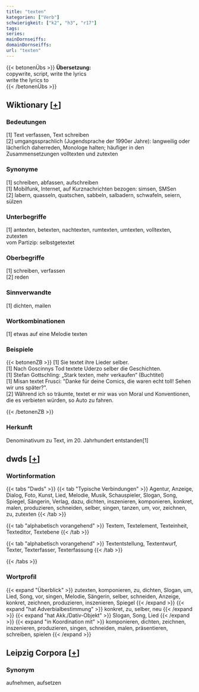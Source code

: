 ```yaml
---
title: "texten"
kategorien: ["Verb"]
schwierigkeit: ["k2", "h3", "r17"]
tags:
series:
mainDornseiffs:
domainDornseiffs:
url: "texten"
---
```


{{< betonenÜbs >}}
**Übersetzung:**  
copywrite, script, write the lyrics  
write the lyrics  to  
{{< /betonenÜbs >}}

## Wiktionary [[+](https://de.wiktionary.org/wiki/texten)]

### Bedeutungen
[1] Text verfassen, Text schreiben  
[2] umgangssprachlich (Jugendsprache der 1990er Jahre): langweilig oder lächerlich daherreden, Monologe halten; häufiger in den Zusammensetzungen volltexten und zutexten  

### Synonyme
[1] schreiben, abfassen, aufschreiben  
[1] Mobilfunk, Internet, auf Kurznachrichten bezogen: simsen, SMSen  
[2] labern, quasseln, quatschen, sabbeln, salbadern, schwafeln, seiern, sülzen  

### Unterbegriffe
[1] antexten, betexten, nachtexten, rumtexten, umtexten, volltexten, zutexten  
vom Partizip: selbstgetextet  

### Oberbegriffe
[1] schreiben, verfassen  
[2] reden  

### Sinnverwandte
[1] dichten, mailen  

### Wortkombinationen
[1] etwas auf eine Melodie texten  

### Beispiele
{{< betonenZB >}}
[1] Sie textet ihre Lieder selber.  
[1] Nach Goscinnys Tod textete Uderzo selber die Geschichten.  
[1] Stefan Gottschling: „Stark texten, mehr verkaufen“ (Buchtitel)  
[1] Misan textet Frusci: "Danke für deine Comics, die waren echt toll! Sehen wir uns später?".  
[2] Während ich so träumte, textet er mir was von Moral und Konventionen, die es verbieten würden, so Auto zu fahren.  

{{< /betonenZB >}}
### Herkunft
Denominativum zu Text, im 20. Jahrhundert entstanden[1]  



## dwds [[+](https://www.dwds.de/wb/texten)]

### Wortinformation
{{< tabs "Dwds" >}}
{{< tab "Typische Verbindungen" >}}
Agentur, Anzeige, Dialog, Foto, Kunst, Lied, Melodie, Musik, Schauspieler, Slogan, Song, Spiegel, Sängerin, Verlag, dazu, dichten, inszenieren, komponieren, konkret, malen, produzieren, schneiden, selber, singen, tanzen, um, vor, zeichnen, zu, zutexten
{{< /tab >}}

{{< tab "alphabetisch vorangehend" >}}
Textem, Textelement, Texteinheit, Texteditor, Textebene
{{< /tab >}}

{{< tab "alphabetisch vorangehend" >}}
Textentstellung, Textentwurf, Texter, Texterfasser, Texterfassung
{{< /tab >}}

{{< /tabs >}}

### Wortprofil
{{< expand "Überblick" >}} zutexten, komponieren, zu, dichten, Slogan, um, Lied, Song, vor, singen, Melodie, Sängerin, selber, schneiden, Anzeige, konkret, zeichnen, produzieren, inszenieren, Spiegel {{< /expand >}}
{{< expand "hat Adverbialbestimmung" >}} konkret, zu, selber, neu {{< /expand >}}
{{< expand "hat Akk./Dativ-Objekt" >}} Slogan, Song, Lied {{< /expand >}}
{{< expand "in Koordination mit" >}} komponieren, dichten, zeichnen, inszenieren, produzieren, singen, schneiden, malen, präsentieren, schreiben, spielen {{< /expand >}}

## Leipzig Corpora [[+](https://corpora.uni-leipzig.de/en/res?word=texten&corpusId=deu_newscrawl-public_2018)]


### Synonym
aufnehmen, aufsetzen

